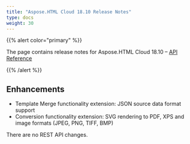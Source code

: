 ```yaml
---
title: "Aspose.HTML Cloud 18.10 Release Notes"
type: docs
weight: 30
---
```


{{% alert color="primary" %}} 

The page contains release notes for Aspose.HTML Cloud 18.10 – [API Reference](https://apireference.aspose.cloud/html/)

{{% /alert %}} 
## **Enhancements**
- Template Merge functionality extension: JSON source data format support
- Conversion functionality extension: SVG rendering to PDF, XPS and image formats (JPEG, PNG, TIFF, BMP)

There are no REST API changes.
